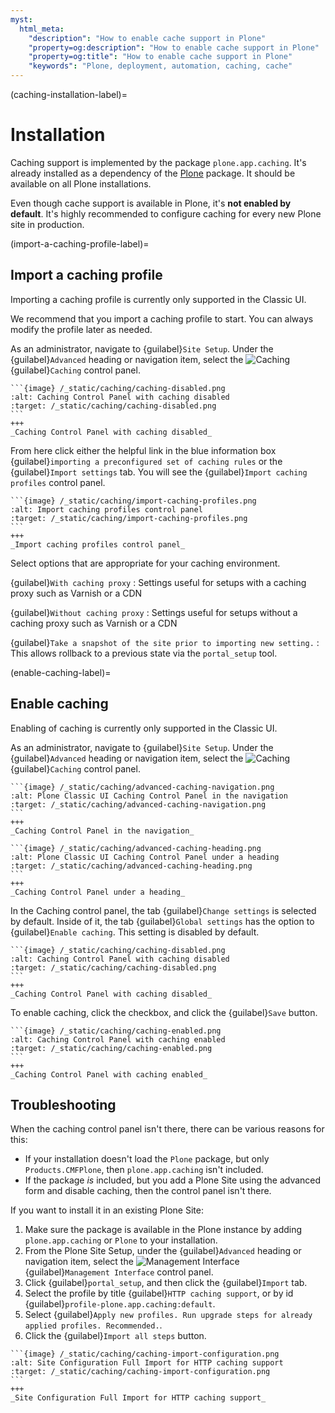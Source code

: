 ```yaml
---
myst:
  html_meta:
    "description": "How to enable cache support in Plone"
    "property=og:description": "How to enable cache support in Plone"
    "property=og:title": "How to enable cache support in Plone"
    "keywords": "Plone, deployment, automation, caching, cache"
---
```


(caching-installation-label)=

# Installation

Caching support is implemented by the package `plone.app.caching`.
It's already installed as a dependency of the [Plone](https://github.com/plone/plone) package.
It should be available on all Plone installations.

Even though cache support is available in Plone, it's **not enabled by default**.
It's highly recommended to configure caching for every new Plone site in production.


(import-a-caching-profile-label)=

## Import a caching profile

Importing a caching profile is currently only supported in the Classic UI.

We recommend that you import a caching profile to start.
You can always modify the profile later as needed.

As an administrator, navigate to {guilabel}`Site Setup`.
Under the {guilabel}`Advanced` heading or navigation item, select the <img alt="Caching" src="/_static/caching/icon-caching.svg" class="inline"> {guilabel}`Caching` control panel.

````{card}
```{image} /_static/caching/caching-disabled.png
:alt: Caching Control Panel with caching disabled
:target: /_static/caching/caching-disabled.png
```
+++
_Caching Control Panel with caching disabled_
````

From here click either the helpful link in the blue information box {guilabel}`importing a preconfigured set of caching rules` or the {guilabel}`Import settings` tab.
You will see the {guilabel}`Import caching profiles` control panel.

````{card}
```{image} /_static/caching/import-caching-profiles.png
:alt: Import caching profiles control panel
:target: /_static/caching/import-caching-profiles.png
```
+++
_Import caching profiles control panel_
````

Select options that are appropriate for your caching environment.

{guilabel}`With caching proxy`
:   Settings useful for setups with a caching proxy such as Varnish or a CDN

{guilabel}`Without caching proxy`
:   Settings useful for setups without a caching proxy such as Varnish or a CDN

{guilabel}`Take a snapshot of the site prior to importing new setting.`
:   This allows rollback to a previous state via the `portal_setup` tool.


(enable-caching-label)=

## Enable caching

Enabling of caching is currently only supported in the Classic UI.

As an administrator, navigate to {guilabel}`Site Setup`.
Under the {guilabel}`Advanced` heading or navigation item, select the <img alt="Caching" src="/_static/caching/icon-caching.svg" class="inline"> {guilabel}`Caching` control panel.

````{card}
```{image} /_static/caching/advanced-caching-navigation.png
:alt: Plone Classic UI Caching Control Panel in the navigation
:target: /_static/caching/advanced-caching-navigation.png
```
+++
_Caching Control Panel in the navigation_
````

````{card}
```{image} /_static/caching/advanced-caching-heading.png
:alt: Plone Classic UI Caching Control Panel under a heading
:target: /_static/caching/advanced-caching-heading.png
```
+++
_Caching Control Panel under a heading_
````

In the Caching control panel, the tab {guilabel}`Change settings` is selected by default.
Inside of it, the tab {guilabel}`Global settings` has the option to {guilabel}`Enable caching`.
This setting is disabled by default.

````{card}
```{image} /_static/caching/caching-disabled.png
:alt: Caching Control Panel with caching disabled
:target: /_static/caching/caching-disabled.png
```
+++
_Caching Control Panel with caching disabled_
````

To enable caching, click the checkbox, and click the {guilabel}`Save` button.

````{card}
```{image} /_static/caching/caching-enabled.png
:alt: Caching Control Panel with caching enabled
:target: /_static/caching/caching-enabled.png
```
+++
_Caching Control Panel with caching enabled_
````


## Troubleshooting

When the caching control panel isn't there, there can be various reasons for this:

-   If your installation doesn't load the `Plone` package, but only `Products.CMFPlone`, then `plone.app.caching` isn't included.
-   If the package *is* included, but you add a Plone Site using the advanced form and disable caching, then the control panel isn't there.

If you want to install it in an existing Plone Site:

1.  Make sure the package is available in the Plone instance by adding `plone.app.caching` or `Plone` to your installation.
2.  From the Plone Site Setup, under the {guilabel}`Advanced` heading or navigation item, select the <img alt="Management Interface" src="/_static/caching/icon-management-interface.svg" class="inline"> {guilabel}`Management Interface` control panel.
3.  Click {guilabel}`portal_setup`, and then click the {guilabel}`Import` tab.
4.  Select the profile by title {guilabel}`HTTP caching support`, or by id {guilabel}`profile-plone.app.caching:default`.
5.  Select {guilabel}`Apply new profiles. Run upgrade steps for already applied profiles. Recommended.`.
6.  Click the {guilabel}`Import all steps` button.

````{card}
```{image} /_static/caching/caching-import-configuration.png
:alt: Site Configuration Full Import for HTTP caching support
:target: /_static/caching/caching-import-configuration.png
```
+++
_Site Configuration Full Import for HTTP caching support_
````
